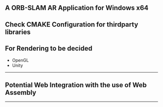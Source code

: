 A ORB-SLAM AR Application for Windows x64 
------------------------------------------

Check CMAKE Configuration for thirdparty libraries
---------------------------------------------

For Rendering to be decided
------------------------------------
- OpenGL
- Unity

-----------------------------------------------

Potential Web Integration with the use of Web Assembly
-


-------------------------------------------------------



